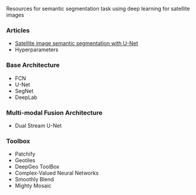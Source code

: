 Resources for semantic segmentation task using deep learning for satellite images

### Articles
* [Satellite image semantic segmentation with U-Net](https://medium.com/vooban-ai/satellite-image-segmentation-a-workflow-with-u-net-7ff992b2a56e)
* Hyperparameters

### Base Architecture
* FCN
* U-Net
* SegNet
* DeepLab

### Multi-modal Fusion Architecture
* Dual Stream U-Net

### Toolbox
* Patchify
* Geotiles
* DeepGeo ToolBox
* Complex-Valued Neural Networks
* Smoothly Blend 
* Mighty Mosaic
